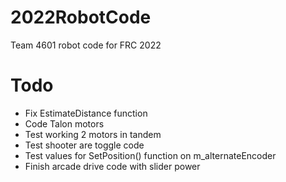 # 2022RobotCode

Team 4601 robot code for FRC 2022

# Todo

- Fix EstimateDistance function
- Code Talon motors
- Test working 2 motors in tandem
- Test shooter are toggle code
- Test values for SetPosition() function on m_alternateEncoder
- Finish arcade drive code with slider power
